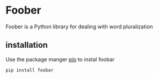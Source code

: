 # Foober
Foober is a Python library for dealing with word pluralization

## installation

Use the package manger [pip](http://google.com) to instal foobar



    pip install foobar

